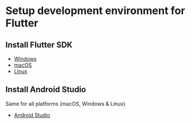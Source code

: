 # Setup development environment for Flutter

## Install Flutter SDK

- [Windows](./flutter_windows.md)
- [macOS](./flutter_mac.md)
- [Linux](./flutterlinux.md)

## Install Android Studio

Same for all platforms (macOS, Windows & Linux)

- [Android Studio](./android_studio.md)